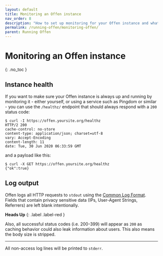 ```yaml
---
layout: default
title: Monitoring an Offen instance
nav_order: 8
description: "How to set up monitoring for your Offen instance and what is being logged"
permalink: /running-offen/monitoring-offen/
parent: Running Offen
---
```


<!--
Copyright 2020 - Offen Authors <hioffen@posteo.de>
SPDX-License-Identifier: Apache-2.0
-->

# Monitoring an Offen instance
{: .no_toc }

## Instance health

If you want to make sure your Offen instance is always up and running by monitoring it - either yourself, or using a service such as Pingdom or similar - you can use the `/healthz/` endpoint that should always respond with a `200` status code:

```console
$ curl -I https://offen.yoursite.org/healthz
HTTP/2 200 
cache-control: no-store
content-type: application/json; charset=utf-8
vary: Accept-Encoding
content-length: 11
date: Tue, 30 Jun 2020 06:33:59 GMT
```

and a payload like this:

```console
$ curl -X GET https://offen.yoursite.org/healthz
{"ok":true}
```

## Log output

Offen logs all HTTP requests to `stdout` using the [Common Log Format][clf]. Fields that contain privacy sensitive data (IPs, User-Agent Strings, Referrers) are left blank intentionally.

__Heads Up__
{: .label .label-red }

Also, all successful status codes (i.e. 200-399) will appear as `200` as caching behavior could also leak information about users. This also means the body size is stripped.

[clf]: https://en.wikipedia.org/wiki/Common_Log_Format

---

All non-access log lines will be printed to `stderr`.
